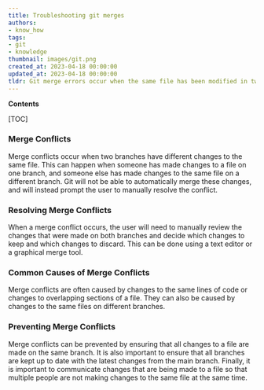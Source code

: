 ```yaml
---
title: Troubleshooting git merges
authors:
- know_how
tags:
- git
- knowledge
thumbnail: images/git.png
created_at: 2023-04-18 00:00:00
updated_at: 2023-04-18 00:00:00
tldr: Git merge errors occur when the same file has been modified in two different branches and Git is unable to automatically merge the changes.
---
```


**Contents**

[TOC]

### Merge Conflicts
Merge conflicts occur when two branches have different changes to the same file. This can happen when someone has made changes to a file on one branch, and someone else has made changes to the same file on a different branch. Git will not be able to automatically merge these changes, and will instead prompt the user to manually resolve the conflict.

### Resolving Merge Conflicts
When a merge conflict occurs, the user will need to manually review the changes that were made on both branches and decide which changes to keep and which changes to discard. This can be done using a text editor or a graphical merge tool.

### Common Causes of Merge Conflicts
Merge conflicts are often caused by changes to the same lines of code or changes to overlapping sections of a file. They can also be caused by changes to the same files on different branches.

### Preventing Merge Conflicts
Merge conflicts can be prevented by ensuring that all changes to a file are made on the same branch. It is also important to ensure that all branches are kept up to date with the latest changes from the main branch. Finally, it is important to communicate changes that are being made to a file so that multiple people are not making changes to the same file at the same time.
